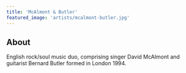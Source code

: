 ```yaml
---
title: 'McAlmont & Butler'
featured_image: 'artists/mcalmont-butler.jpg'
---
```


## About

English rock/soul music duo, comprising singer David McAlmont and guitarist Bernard Butler formed in London 1994.
